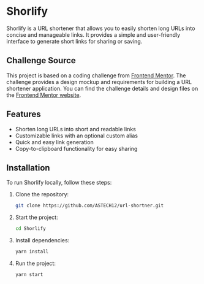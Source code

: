 # Shorlify

Shorlify is a URL shortener that allows you to easily shorten long URLs into concise and manageable links. It provides a simple and user-friendly interface to generate short links for sharing or saving.
## Challenge Source

This project is based on a coding challenge from [Frontend Mentor](https://www.frontendmentor.io). The challenge provides a design mockup and requirements for building a URL shortener application. You can find the challenge details and design files on the [Frontend Mentor website](https://www.frontendmentor.io/challenges).

## Features

- Shorten long URLs into short and readable links
- Customizable links with an optional custom alias
- Quick and easy link generation
- Copy-to-clipboard functionality for easy sharing

## Installation

To run Shorlify locally, follow these steps:

1. Clone the repository:

   ```bash
   git clone https://github.com/ASTECH12/url-shortner.git
   ```
2. Start the project:
    ```bash
    cd Shorlify
    ```
3. Install dependencies:
    ```bash
    yarn install
    ```
4. Run the project:
    ```bash
    yarn start
    ```

